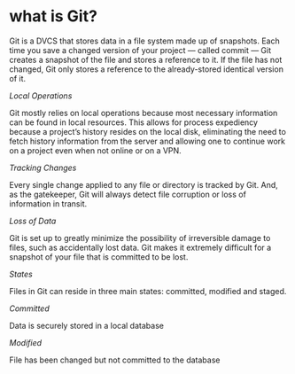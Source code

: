 # what is Git?

Git is a DVCS that stores data in a file system made up of snapshots. 
Each time you save a changed version of your project — called commit — Git creates a snapshot of the file and stores a reference to it. 
If the file has not changed, Git only stores a reference to the already-stored identical version of it.

*Local Operations* 

Git mostly relies on local operations because most necessary information can be found in local resources. 
This allows for process expediency because a project’s history resides on the local disk, eliminating the need to fetch history information from the server
and allowing one to continue work on a project even when not online or on a VPN.

*Tracking Changes*

Every single change applied to any file or directory is tracked by Git. And, as the gatekeeper, Git will always detect file corruption or loss of information in transit.

*Loss of Data*

Git is set up to greatly minimize the possibility of irreversible damage to files, such as accidentally lost data. Git makes it extremely difficult for a snapshot of your file that is committed to be lost.

*States*

Files in Git can reside in three main states: committed, modified and staged.

*Committed*

Data is securely stored in a local database

*Modified*

File has been changed but not committed to the database
